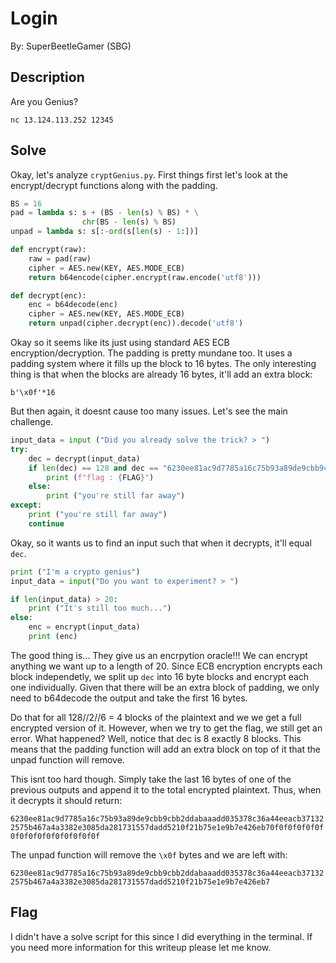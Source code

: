 # Login
By: SuperBeetleGamer (SBG)

## Description

Are you Genius?

`nc 13.124.113.252 12345`

## Solve

Okay, let's analyze `cryptGenius.py`. First things first let's look at the encrypt/decrypt functions along with the padding.

```py
BS = 16
pad = lambda s: s + (BS - len(s) % BS) * \
                chr(BS - len(s) % BS)
unpad = lambda s: s[:-ord(s[len(s) - 1:])]

def encrypt(raw):
    raw = pad(raw)
    cipher = AES.new(KEY, AES.MODE_ECB)
    return b64encode(cipher.encrypt(raw.encode('utf8')))

def decrypt(enc):
    enc = b64decode(enc)
    cipher = AES.new(KEY, AES.MODE_ECB)
    return unpad(cipher.decrypt(enc)).decode('utf8')
```

Okay so it seems like its just using standard AES ECB encryption/decryption. The padding is pretty mundane too. It uses a padding system where it fills up the block to 16 bytes. The only interesting thing is that when the blocks are already 16 bytes, it'll add an extra block:

`b'\x0f'*16`

But then again, it doesnt cause too many issues. Let's see the main challenge.

```py
input_data = input ("Did you already solve the trick? > ")
try:
    dec = decrypt(input_data)
    if len(dec) == 128 and dec == "6230ee81ac9d7785a16c75b93a89de9cbb9cbb2ddabaaadd035378c36a44eeacb371322575b467a4a3382e3085da281731557dadd5210f21b75e1e9b7e426eb7":
        print (f"flag : {FLAG}")
    else:
        print ("you're still far away")
except:
    print ("you're still far away")
    continue
```

Okay, so it wants us to find an input such that when it decrypts, it'll equal `dec`. 

```py
print ("I'm a crypto genius")    
input_data = input("Do you want to experiment? > ")

if len(input_data) > 20:
    print ("It's still too much...")
else:
    enc = encrypt(input_data)
    print (enc)
```

The good thing is... They give us an encrpytion oracle!!! We can encrypt anything we want up to a length of 20. Since ECB encryption encrypts each block independetly, we split up `dec` into 16 byte blocks and encrypt each one individually. Given that there will be an extra block of padding, we only need to b64decode the output and take the first 16 bytes.

Do that for all 128//2//6 = 4 blocks of the plaintext and we we get a full encrypted version of it. However, when we try to get the flag, we still get an error. What happened? Well, notice that dec is 8 exactly 8 blocks. This means that the padding function will add an extra block on top of it that the unpad function will remove. 

This isnt too hard though. Simply take the last 16 bytes of one of the previous outputs and append it to the total encrypted plaintext. Thus, when it decrypts it should return: 

`6230ee81ac9d7785a16c75b93a89de9cbb9cbb2ddabaaadd035378c36a44eeacb371322575b467a4a3382e3085da281731557dadd5210f21b75e1e9b7e426eb70f0f0f0f0f0f0f0f0f0f0f0f0f0f0f0f`

The unpad function will remove the `\x0f` bytes and we are left with:

`6230ee81ac9d7785a16c75b93a89de9cbb9cbb2ddabaaadd035378c36a44eeacb371322575b467a4a3382e3085da281731557dadd5210f21b75e1e9b7e426eb7`

## Flag

I didn't have a solve script for this since I did everything in the terminal. If you need more information for this writeup please let me know.
